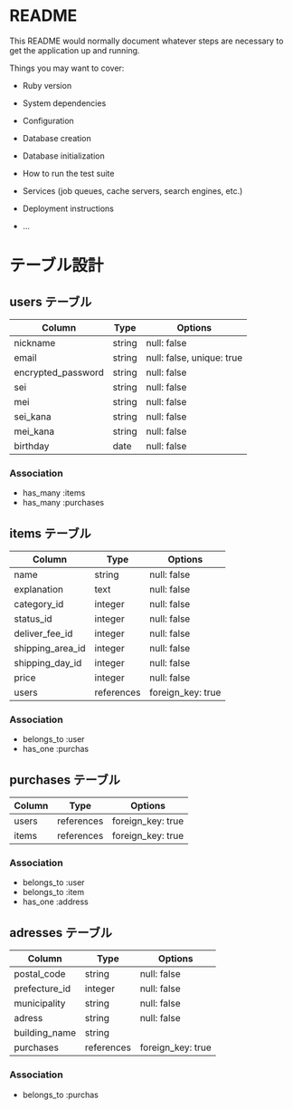 # README

This README would normally document whatever steps are necessary to get the
application up and running.

Things you may want to cover:

* Ruby version

* System dependencies

* Configuration

* Database creation

* Database initialization

* How to run the test suite

* Services (job queues, cache servers, search engines, etc.)

* Deployment instructions

* ...

# テーブル設計

## users テーブル

| Column             | Type   | Options                   |
| --------           | ------ | -----------               |    
| nickname           | string | null: false               |
| email              | string | null: false, unique: true |
| encrypted_password | string | null: false               |
| sei                | string | null: false               |
| mei                | string | null: false               |
| sei_kana           | string | null: false               |
| mei_kana           | string | null: false               |
| birthday           | date   | null: false               |




### Association

- has_many :items
- has_many :purchases

## items テーブル

| Column           | Type       | Options             |
| ------           | ------     | -----------         |
| name             | string     | null: false         |
| explanation      | text       | null: false         |
| category_id      | integer    | null: false         |
| status_id        | integer    | null: false         |
| deliver_fee_id   | integer    | null: false         |
| shipping_area_id | integer    | null: false         |          
| shipping_day_id  | integer    | null: false         |          
| price            | integer    | null: false         |          
| users            | references | foreign_key: true   |

### Association

- belongs_to :user
- has_one :purchas



## purchases テーブル

| Column   | Type       | Options           |
| ------   | ------     | -----------       |
| users    | references | foreign_key: true |
| items    | references | foreign_key: true |


### Association

- belongs_to :user
- belongs_to :item
- has_one :address



## adresses テーブル

| Column        | Type       | Options           |
| ------        | ------     | -----------       |
| postal_code   | string     | null: false       |
| prefecture_id | integer    | null: false       |
| municipality  | string     | null: false       |
| adress        | string     | null: false       |
| building_name | string     |                   |
| purchases     | references | foreign_key: true |


### Association

- belongs_to :purchas
